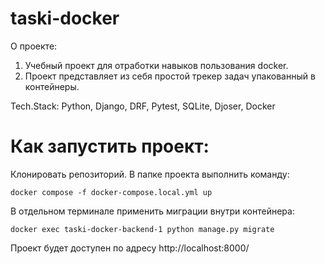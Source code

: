 # taski-docker
О проекте:
1. Учебный проект для отработки навыков пользования docker.
2. Проект представляет из себя простой трекер задач упакованный в контейнеры.

Tech.Stack: Python, Django, DRF, Pytest, SQLite, Djoser, Docker

# Как запустить проект:

Клонировать репозиторий. В папке проекта выполнить команду:

```
docker compose -f docker-compose.local.yml up
```
В отдельном терминале применить миграции внутри контейнера:
```
docker exec taski-docker-backend-1 python manage.py migrate
```
Проект будет доступен по адресу http://localhost:8000/

